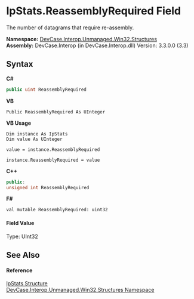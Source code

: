 # IpStats.ReassemblyRequired Field
 

The number of datagrams that require re-assembly.

**Namespace:**&nbsp;<a href="N_DevCase_Interop_Unmanaged_Win32_Structures">DevCase.Interop.Unmanaged.Win32.Structures</a><br />**Assembly:**&nbsp;DevCase.Interop (in DevCase.Interop.dll) Version: 3.3.0.0 (3.3)

## Syntax

**C#**<br />
``` C#
public uint ReassemblyRequired
```

**VB**<br />
``` VB
Public ReassemblyRequired As UInteger
```

**VB Usage**<br />
``` VB Usage
Dim instance As IpStats
Dim value As UInteger

value = instance.ReassemblyRequired

instance.ReassemblyRequired = value
```

**C++**<br />
``` C++
public:
unsigned int ReassemblyRequired
```

**F#**<br />
``` F#
val mutable ReassemblyRequired: uint32
```


#### Field Value
Type: UInt32

## See Also


#### Reference
<a href="T_DevCase_Interop_Unmanaged_Win32_Structures_IpStats">IpStats Structure</a><br /><a href="N_DevCase_Interop_Unmanaged_Win32_Structures">DevCase.Interop.Unmanaged.Win32.Structures Namespace</a><br />